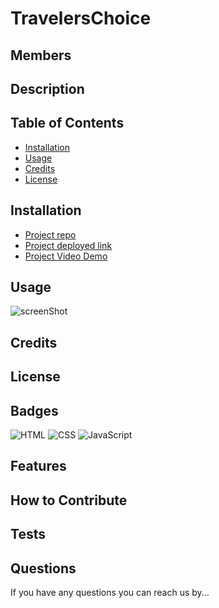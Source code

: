 # TravelersChoice

## Members

## Description

## Table of Contents

- [Installation](#installation)
- [Usage](#usage)
- [Credits](#credits)
- [License](#license)

## Installation

- [Project repo](https://github.com/shaynefw/TravelersChoice)
- [Project deployed link](https://shaynefw.github.io/TravelersChoice/)
- [Project Video Demo]()

## Usage

![screenShot]()

## Credits

## License

## Badges

![HTML](https://img.shields.io/badge/HTML-NUMBER%25-orange)
![CSS](https://img.shields.io/badge/CSS-NUMBER%25-blue)
![JavaScript](https://img.shields.io/badge/JavaScript-NUMBER%25-yellow)

## Features

## How to Contribute

## Tests

## Questions

If you have any questions you can reach us by...
